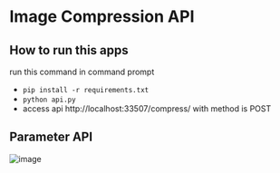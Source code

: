 # Image Compression API

## How to run this apps 
run this command in command prompt
-  `pip install -r requirements.txt`
-  `python api.py`
-  access api http://localhost:33507/compress/ with method is POST

## Parameter API
![image](https://user-images.githubusercontent.com/20946937/72656804-29790800-39d0-11ea-9afe-e0eae026a51d.png)
